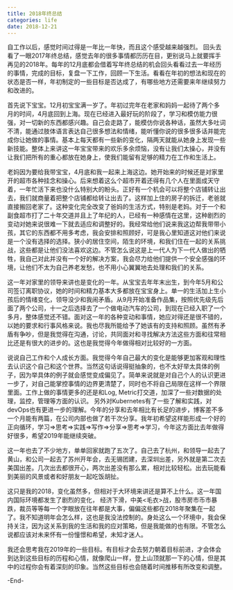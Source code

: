 ```yaml
---
title: 2018年终总结
categories: life
date: 2018-12-21
---
```


自工作以后，感觉时间过得是一年比一年快，而且这个感受越来越强烈。 回头去看了一眼2017年终总结，感觉去年的很多事情都历历在目，更别说马上就要挥手再见的2018年。每年的12月底都会借着写年终总结的机会回头看看过去一年经历的事情，完成的目标，复盘一下工作，回顾一下生活。看看在年初的想法和现在的状态是否一样，年初制定的一些目标是否达成了，有哪些地方还需要来年继续努力和改进的。

首先说下宝宝。12月初宝宝满一岁了。年初过完年在老家和妈妈一起待了两个多月的时间，4月底回到上海。现在已经进入最好玩的阶段了，学习和模仿能力很强，对一切新的东西都感兴趣。自己会走路了，能模仿你说各种话，虽然大多吐词不清，能通过肢体语言表达自己很多想法和情绪，能听懂你说的很多很多话并能完成你让她做的事情。基本上每天都有一些新的变化，隔两天就能从她身上发现一些新技能。整体上来讲这一年宝宝带来的欢乐多余烦恼，没有让我们太操心，并没有让我们把所有的重心都放在她身上，使我们能留有足够的精力在工作和生活上。

老妈因为要给我带宝宝，4月底和我一起来上海这边。她开始来的时候还是对家里开的超市各种挂念和操心。后来想着这么个超市开着还得有几个人在里面成天守着，一年忙活下来也没什么特别大的盼头。正好有一个机会可以将整个店铺转让出去，我们就商量着把整个店铺都给转让出去了。这样加上住的房子的拆迁，老爸就直接搬回老家了。这种变化完全改变了爸妈的生活方式，特别是老妈。对于一个和副食超市打了二十年交道并且上了年纪的人，已经有一种感情在这里，这种剧烈的变动对她来说很难一下就去适应和调整好的。我经常给他们说来我这边帮我带带小孩，其它的东西都不用多考虑，我会安排和照顾好，可是我心里知道这对他们来说是一个没有选择的选择。狭小的居住空间，陌生的环境，和我们住在一起的关系挑战，这些都是让他们没法喜欢这边。不管怎么说这是上一代人为下一代人做出的牺牲，我自己对此并没有一个好的解决方案，我会尽力给他们提供一个安全感强的环境，让他们不太为自己养老发愁，也不用小心翼翼地去处理和我们的关系。

这一年对家里的领导来讲也是变化的一年。从宝宝去年年末出生，到今年5月和公司签订离职协议，她的时间和精力基本大多都放在宝宝身上。单一的生活加上生小孩后的情绪变化，领导没少和我闹矛盾。从9月开始准备作品集，按照优先级先后面了两个公司，十一之后选择去了一个做电动汽车的公司，到现在已经入职了一个多月，整体感觉还不错。面对这一年的各种变动和事情，她应对得还是很不错的，以她的要求和行事风格来说。我也尽我所能给予了她该有的支持和照顾。虽然有矛盾有争吵，但是我觉得在沟通，讨论，共同面对和寻找解决方法这些方面和往常相比还是有很大的进步的。这也是我觉得今年做得相对比较好的一方面。

说说自己工作和个人成长方面。我觉得今年自己最大的变化是能够更加客观和理性去认识这个自己和这个世界。当然这句话说得挺抽象的，也不太好举太具体的例子，因为举具体的例子就会感觉变成偏见了。简单来说就是对自己个人的认识更进一步了，对自己能掌控事情的边界更清楚了，同时也不将自己局限在这样一个界限里面。工作上做的事情更多的还是和Log, Metric打交道，加深了一些对数据的处理，监控，管理等方面的认识。 另外对Kubernetes有了一些了解和实践，对devOps也有更进一步的理解。今年的分享和去年相比有长足的进步，博客差不多一个月能有两篇，在公司内部也做了若干次分享。我年初希望这样能形成一个好的正向循环，学习=>思考=>实践=>写作=>分享=>思考=>学习，今年这方面比去年做得好很多，希望2019年能继续突破。

这一年也去了不少地方，单单回家就跑了五次了。自己去了杭州，和领导一起去了黄山，和公司一起去了苏州开年会，去无锡团建，去深圳出差，另外就是第二次去美国出差。几次出去都很开心，两次出差没有那么累，相对比较轻松。出去玩能看到美丽的风景或者和好朋友一起吃饭胡扯。

这只是我的2018，变化虽然多，但相对于大环境来讲还是算不上什么。这一年国内国际环境都发生了剧烈的变化， 经济下滑，中美<毛衣>战，股市房市币市暴跌，裁员等等每一个字眼放在往年都是大事，偏偏这些都在2018年聚集在一起了。我不知道明年会怎么样，这也是我没法控制的。身处这么一个环境中，我会保持关注，因为这关系到我的生活和我的应对策略，但是我能做的也有限。不管怎么说都应该对未来怀有一份憧憬和希望，未知才迷人。

我还会思考我在2019年的一些目标。有目标才会去努力朝着目标前进，才会体会到达到这些目标的历程和心情，就像爬山一样，登上山顶就那一下的心情，但是其中的过程你会有着深刻的印象。当然这些目标也会随着时间推移有所改变和调整。

-End-
